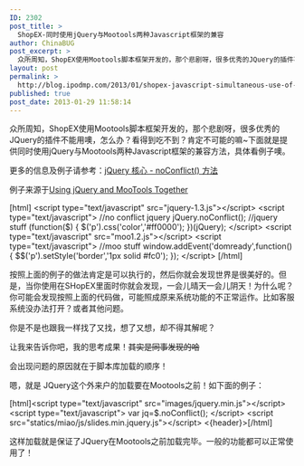 ```yaml
---
ID: 2302
post_title: >
  ShopEX-同时使用jQuery与Mootools两种Javascript框架的兼容
author: ChinaBUG
post_excerpt: >
  众所周知，ShopEX使用Mootools脚本框架开发的，那个悲剧呀，很多优秀的JQuery的插件不能用噢，怎么办？看得到吃不到？肯定不可能的嘛~下面就是提供同时使用jQuery与Mootools两种Javascript框架的兼容方法，具体看例子噢。
layout: post
permalink: >
  http://blog.ipodmp.com/2013/01/shopex-javascript-simultaneous-use-of-the-jquery-with-mootools-two-kinds-of-javascript-framework-compatible.html
published: true
post_date: 2013-01-29 11:58:14
---
```

众所周知，ShopEX使用Mootools脚本框架开发的，那个悲剧呀，很多优秀的JQuery的插件不能用噢，怎么办？看得到吃不到？肯定不可能的嘛~下面就是提供同时使用jQuery与Mootools两种Javascript框架的兼容方法，具体看例子噢。

更多的信息及例子请参考：<a href="http://www.w3school.com.cn/jquery/core_noconflict.asp">jQuery 核心 - noConflict() 方法</a>

例子来源于<a href="http://davidwalsh.name/jquery-mootools">Using jQuery and MooTools Together</a>

[html]
  &lt;script type=&quot;text/javascript&quot; src=&quot;jquery-1.3.js&quot;&gt;&lt;/script&gt;
  &lt;script type=&quot;text/javascript&quot;&gt;
    //no conflict jquery
    jQuery.noConflict();
    //jquery stuff
    (function($) {
      $('p').css('color','#ff0000');
    })(jQuery);
  &lt;/script&gt;
  &lt;script type=&quot;text/javascript&quot; src=&quot;moo1.2.js&quot;&gt;&lt;/script&gt;
  &lt;script type=&quot;text/javascript&quot;&gt;
    //moo stuff
    window.addEvent('domready',function() {
      $$('p').setStyle('border','1px solid #fc0');
    });
  &lt;/script&gt;
[/html]

按照上面的例子的做法肯定是可以执行的，然后你就会发现世界是很美好的。但是，当你使用在SHopEX里面时你就会发现，一会儿晴天一会儿阴天！为什么呢？你可能会发现按照上面的代码做，可能照成原来系统功能的不正常运作。比如客服系统没办法打开？或者其他问题。

你是不是也跟我一样找了又找，想了又想，却不得其解呢？

让我来告诉你吧，我的思考成果！~~其实是同事发现的哈~~

会出现问题的原因就在于脚本库加载的顺序！

嗯，就是 JQuery这个外来户的加载要在Mootools之前！如下面的例子：

[html]&lt;script type=&quot;text/javascript&quot; src=&quot;images/jquery.min.js&quot;&gt;&lt;/script&gt;
&lt;script type=&quot;text/javascript&quot;&gt;
var jq=$.noConflict();
&lt;/script&gt;
&lt;script src=&quot;statics/miao/js/slides.min.jquery.js&quot;&gt;&lt;/script&gt;
&lt;{header}&gt;[/html]

这样加载就是保证了JQuery在Mootools之前加载完毕。一般的功能都可以正常使用了！